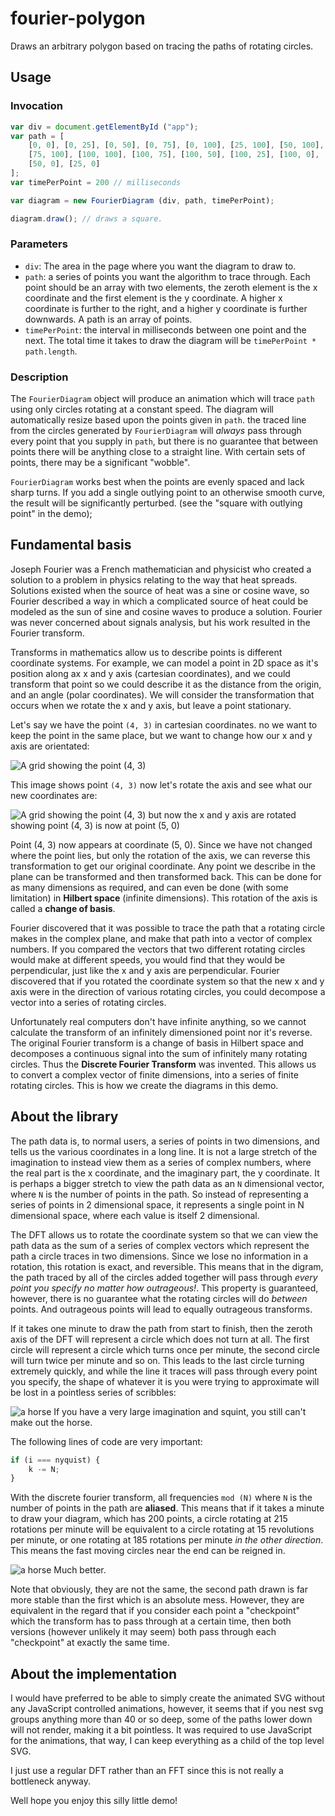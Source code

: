 # fourier-polygon

Draws an arbitrary polygon based on tracing the paths of rotating circles.

## Usage

### Invocation

```javascript
var div = document.getElementById ("app");
var path = [
    [0, 0], [0, 25], [0, 50], [0, 75], [0, 100], [25, 100], [50, 100],
    [75, 100], [100, 100], [100, 75], [100, 50], [100, 25], [100, 0], [75, 0], 
    [50, 0], [25, 0]
];
var timePerPoint = 200 // milliseconds

var diagram = new FourierDiagram (div, path, timePerPoint);

diagram.draw(); // draws a square.
```

### Parameters

* `div`: The area in the page where you want the diagram to draw to.
* `path`: a series of points you want the algorithm to trace through. Each point should be an array with two elements, the zeroth element is the x coordinate and the first element is the y coordinate. A higher x coordinate is further to the right, and a higher y coordinate is further downwards. A path is an array of points.
* `timePerPoint`: the interval in milliseconds between one point and the next. The total time it takes to draw the diagram will be `timePerPoint * path.length`.

### Description

The `FourierDiagram` object will produce an animation which will trace `path` using only circles rotating at a constant speed. The diagram will automatically resize based upon the points given in `path`. the traced line from the circles generated by `FourierDiagram` will *always* pass through every point that you supply in `path`, but there is no guarantee that between points there will be anything close to a straight line. With certain sets of points, there may be a significant "wobble".

`FourierDiagram` works best when the points are evenly spaced and lack sharp turns. If you add a single outlying point to an otherwise smooth curve, the result will be significantly perturbed. (see the "square with outlying point" in the demo);

## Fundamental basis

Joseph Fourier was a French mathematician and physicist who created a solution to a problem in physics relating to the way that heat spreads. Solutions existed when the source of heat was a sine or cosine wave, so Fourier described a way in which a complicated source of heat could be modeled as the sun of sine and cosine waves to produce a solution. Fourier was never concerned about signals analysis, but his work resulted in the Fourier transform.

Transforms in mathematics allow us to describe points is different coordinate systems. For example, we can model a point in 2D space as it's position along ax x and y axis (cartesian coordinates), and we could transform that point so we could describe it as the distance from the origin, and an angle (polar coordinates). We will consider the transformation that occurs when we rotate the x and y axis, but leave a point stationary.

Let's say we have the point `(4, 3)` in cartesian coordinates. no we want to keep the point in the same place, but we want to change how our x and y axis are orientated:

![A grid showing the point (4, 3)](images/point43.svg)

This image shows point `(4, 3)` now let's rotate the axis and see what our new coordinates are:

![A grid showing the point (4, 3) but now the x and y axis are rotated showing point (4, 3) is now at point (5, 0)](images/axis_rotation.svg)

Point (4, 3) now appears at coordinate (5, 0). Since we have not changed where the point lies, but only the rotation of the axis, we can reverse this transformation to get our original coordinate. Any point we describe in the plane can be transformed and then transformed back. This can be done for as many dimensions as required, and can even be done (with some limitation) in **Hilbert space** (infinite dimensions). This rotation of the axis is called a **change of basis**.

Fourier discovered that it was possible to trace the path that a rotating circle makes in the complex plane, and make that path into a vector of complex numbers. If you compared the vectors that two different rotating circles would make at different speeds, you would find that they would be perpendicular, just like the x and y axis are perpendicular. Fourier discovered that if you rotated the coordinate system so that the new x and y axis were in the direction of various rotating circles, you could decompose a vector into a series of rotating circles.

Unfortunately real computers don't have infinite anything, so we cannot calculate the transform of an infinitely dimensioned point nor it's reverse. The original Fourier transform is a change of basis in Hilbert space and decomposes a continuous signal into the sum of infinitely many rotating circles. Thus the **Discrete Fourier Transform** was invented. This allows us to convert a complex vector of finite dimensions, into a series of finite rotating circles. This is how we create the diagrams in this demo.

## About the library

The path data is, to normal users, a series of points in two dimensions, and tells us the various coordinates in a long line. It is not a large stretch of the imagination to instead view them as a series of complex numbers, where the real part is the x coordinate, and the imaginary part, the y coordinate. It is perhaps a bigger stretch to view the path data as an `N` dimensional vector, where `N` is the number of points in the path. So instead of representing a series of points in 2 dimensional space, it represents a single point in N dimensional space, where each value is itself 2 dimensional.

The DFT allows us to rotate the coordinate system so that we can view the path data as the sum of a series of complex vectors which represent the path a circle traces in two dimensions. Since we lose no information in a rotation, this rotation is exact, and reversible. This means that in the digram, the path traced by all of the circles added together will pass through *every point you specify no matter how outrageous!*. This property is guaranteed, however, there is no guarantee what the rotating circles will do *between* points. And outrageous points will lead to equally outrageous transforms.

If it takes one minute to draw the path from start to finish, then the zeroth axis of the DFT will represent a circle which does not turn at all. The first circle will represent a circle which turns once per minute, the second circle will turn twice per minute and so on. This leads to the last circle turning extremely quickly, and while the line it traces will pass through every point you specify, the shape of whatever it is you were trying to approximate will be lost in a pointless series of scribbles:

![a horse](images/crazy_horse.svg)
If you have a very large imagination and squint, you still can't make out the horse.

The following lines of code are very important:

```javascript
if (i === nyquist) {
    k -= N;
}
```

With the discrete fourier transform, all frequencies `mod (N)` where `N` is the number of points in the path are **aliased**. This means that if it takes a minute to draw your diagram, which has 200 points, a circle rotating at 215 rotations per minute will be equivalent to a circle rotating at 15 revolutions per minute, or one rotating at 185 rotations per minute *in the other direction*. This means the fast moving circles near the end can be reigned in.

![a horse](images/regular_horse.svg)
Much better.

Note that obviously, they are not the same, the second path drawn is far more stable than the first which is an absolute mess. However, they are equivalent in the regard that if you consider each point a "checkpoint" which the transform has to pass through at a certain time, then both versions (however unlikely it may seem) both pass through each "checkpoint" at exactly the same time.

## About the implementation

I would have preferred to be able to simply create the animated SVG without any JavaScript controlled animations, however, it seems that if you nest svg groups anything more than 40 or so deep, some of the paths lower down will not render, making it a bit pointless. It was required to use JavaScript for the animations, that way, I can keep everything as a child of the top level SVG.

I just use a regular DFT rather than an FFT since this is not really a bottleneck anyway.

Well hope you enjoy this silly little demo!
